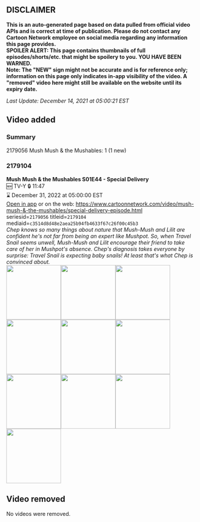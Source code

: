## DISCLAIMER
**This is an auto-generated page based on data pulled from official video APIs and is correct at time of publication. Please do not contact any Cartoon Network employee on social media regarding any information this page provides.**  
**SPOILER ALERT: This page contains thumbnails of full episodes/shorts/etc. that might be spoilery to you. YOU HAVE BEEN WARNED.**  
**Note: The "NEW" sign might not be accurate and is for reference only; information on this page only indicates in-app visibility of the video. A "removed" video here might still be available on the website until its expiry date.**  

_Last Update: December 14, 2021 at 05:00:21 EST_
## Video added
### Summary
2179056 Mush Mush & the Mushables: 1 (1 new)  
### 2179104
**Mush Mush & the Mushables S01E44 - Special Delivery**  
🆕 TV-Y 🔒 11:47  
⌛ December 31, 2022 at 05:00:00 EST  
[Open in app](https://cnvideo.sercomkc.org/redirector.html?type=cnapp&seriesid=1000000000093702&titleid=2179104&mediaid=c3514d8d48e2aea25b94fb4633f67c26f00c45b3) or on the web: https://www.cartoonnetwork.com/video/mush-mush-&-the-mushables/special-delivery-episode.html  
seriesid=`2179056` titleid=`2179104` mediaid=`c3514d8d48e2aea25b94fb4633f67c26f00c45b3`  
_Chep knows so many things about nature that Mush-Mush and Lilit are confident he's not far from being an expert like Mushpot. So, when Travel Snail seems unwell, Mush-Mush and Lilit encourage their friend to take care of her in Mushpot's absence. Chep's diagnosis takes everyone by surprise: Travel Snail is expecting baby snails! At least that's what Chep is convinced about._  
<a href="https://s3.amazonaws.com/cartoonorchestrator/2179104_001_1280x720.jpg"><img src="https://s3.amazonaws.com/cartoonorchestrator/2179104_001_640x360.jpg" height="144px" /></a><a href="https://s3.amazonaws.com/cartoonorchestrator/2179104_002_1280x720.jpg"><img src="https://s3.amazonaws.com/cartoonorchestrator/2179104_002_640x360.jpg" height="144px" /></a><a href="https://s3.amazonaws.com/cartoonorchestrator/2179104_003_1280x720.jpg"><img src="https://s3.amazonaws.com/cartoonorchestrator/2179104_003_640x360.jpg" height="144px" /></a><a href="https://s3.amazonaws.com/cartoonorchestrator/2179104_004_1280x720.jpg"><img src="https://s3.amazonaws.com/cartoonorchestrator/2179104_004_640x360.jpg" height="144px" /></a><a href="https://s3.amazonaws.com/cartoonorchestrator/2179104_005_1280x720.jpg"><img src="https://s3.amazonaws.com/cartoonorchestrator/2179104_005_640x360.jpg" height="144px" /></a><a href="https://s3.amazonaws.com/cartoonorchestrator/2179104_006_1280x720.jpg"><img src="https://s3.amazonaws.com/cartoonorchestrator/2179104_006_640x360.jpg" height="144px" /></a><a href="https://s3.amazonaws.com/cartoonorchestrator/2179104_007_1280x720.jpg"><img src="https://s3.amazonaws.com/cartoonorchestrator/2179104_007_640x360.jpg" height="144px" /></a><a href="https://s3.amazonaws.com/cartoonorchestrator/2179104_008_1280x720.jpg"><img src="https://s3.amazonaws.com/cartoonorchestrator/2179104_008_640x360.jpg" height="144px" /></a><a href="https://s3.amazonaws.com/cartoonorchestrator/2179104_009_1280x720.jpg"><img src="https://s3.amazonaws.com/cartoonorchestrator/2179104_009_640x360.jpg" height="144px" /></a><a href="https://s3.amazonaws.com/cartoonorchestrator/2179104_010_1280x720.jpg"><img src="https://s3.amazonaws.com/cartoonorchestrator/2179104_010_640x360.jpg" height="144px" /></a>
## Video removed
No videos were removed.  
